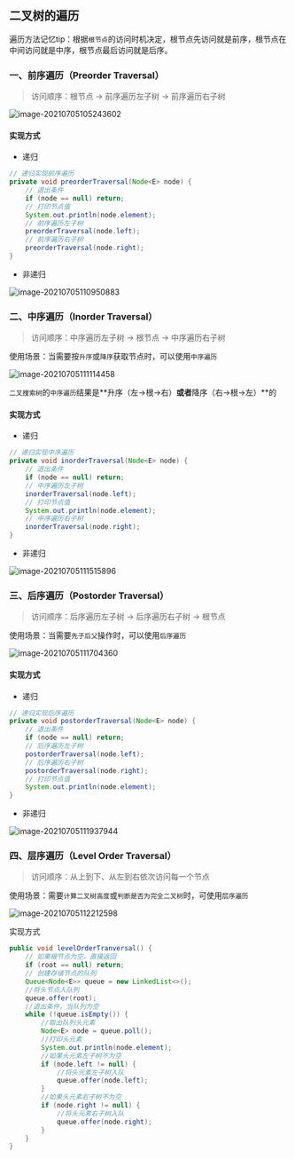 ## 二叉树的遍历

遍历方法记忆tip：根据`根节点`的访问时机决定，根节点先访问就是前序，根节点在中间访问就是中序，根节点最后访问就是后序。

### 一、前序遍历（Preorder Traversal）

> 访问顺序：根节点 -> 前序遍历左子树 -> 前序遍历右子树

![image-20210705105243602](https://gitee.com/Liuccccc/oss/raw/master/2021/07/05/image-20210705105243602.png)

#### 实现方式

- 递归

```java
// 递归实现前序遍历
private void preorderTraversal(Node<E> node) {
    // 退出条件
    if (node == null) return;
    // 打印节点值	
    System.out.println(node.element);
    // 前序遍历左子树
    preorderTraversal(node.left);
    // 前序遍历右子树
    preorderTraversal(node.right);
}
```

- 非递归

![image-20210705110950883](https://gitee.com/Liuccccc/oss/raw/master/2021/07/05/image-20210705110950883.png)

### 二、中序遍历（Inorder Traversal）

> 访问顺序：中序遍历左子树 -> 根节点 -> 中序遍历右子树

使用场景：当需要按`升序`或`降序`获取节点时，可以使用`中序遍历`

![image-20210705111114458](https://gitee.com/Liuccccc/oss/raw/master/2021/07/05/image-20210705111114458.png)

`二叉搜索树`的`中序遍历`结果是**升序（左->根->右）**或者**降序（右->根->左）**的

#### 实现方式

- 递归

```java
// 递归实现中序遍历
private void inorderTraversal(Node<E> node) {
    // 退出条件
    if (node == null) return;
    // 中序遍历左子树	
    inorderTraversal(node.left);
    // 打印节点值
    System.out.println(node.element);
    // 中序遍历右子树
    inorderTraversal(node.right);
}
```

- 非递归

![image-20210705111515896](https://gitee.com/Liuccccc/oss/raw/master/2021/07/05/image-20210705111515896.png)

### 三、后序遍历（Postorder Traversal）

> 访问顺序：后序遍历左子树 -> 后序遍历右子树 -> 根节点

使用场景：当需要`先子后父`操作时，可以使用`后序遍历`

![image-20210705111704360](https://gitee.com/Liuccccc/oss/raw/master/2021/07/05/image-20210705111704360.png)

#### 实现方式

- 递归

```java
// 递归实现后序遍历
private void postorderTraversal(Node<E> node) {
    // 退出条件
    if (node == null) return;
    // 后序遍历左子树
    postorderTraversal(node.left);
    // 后序遍历右子树
    postorderTraversal(node.right);
    // 打印节点值
    System.out.println(node.element);
}
```

- 非递归

![image-20210705111937944](https://gitee.com/Liuccccc/oss/raw/master/2021/07/05/image-20210705111937944.png)

### 四、层序遍历（Level Order Traversal）

> 访问顺序：从上到下、从左到右依次访问每一个节点

使用场景：需要`计算二叉树高度`或`判断是否为完全二叉树`时，可使用`层序遍历`

![image-20210705112212598](https://gitee.com/Liuccccc/oss/raw/master/2021/07/05/image-20210705112212598.png)

实现方式

```java
public void levelOrderTranversal() {
    // 如果根节点为空，直接返回
    if (root == null) return;
    // 创建存储节点的队列
    Queue<Node<E>> queue = new LinkedList<>();
    //将头节点入队列
    queue.offer(root);
    //退出条件，当队列为空
    while (!queue.isEmpty()) {
        //取出队列头元素
        Node<E> node = queue.poll();
        //打印头元素
        System.out.println(node.element);
        //如果头元素左子树不为空
        if (node.left != null) {
            //将头元素左子树入队
            queue.offer(node.left);
        }
        //如果头元素右子树不为空
        if (node.right != null) {
            //将头元素右子树入队
            queue.offer(node.right);
        }
    }
}
```



